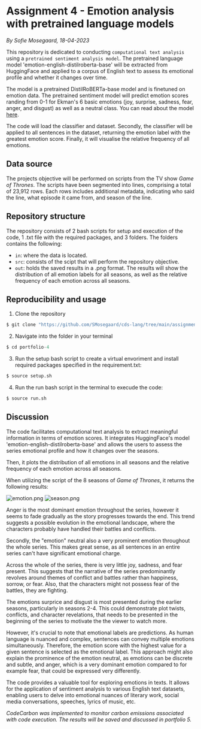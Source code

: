 # Assignment 4 - Emotion analysis with pretrained language models
*By Sofie Mosegaard, 18-04-2023*

This repository is dedicated to conducting ```computational text analysis``` using a ```pretrained sentiment analysis model```. The pretrained language model 'emotion-english-distilroberta-base' will be extracted from HuggingFace and applied to a corpus of English text to assess its emotional profile and whether it changes over time. 

The model is a pretrained DistilRoBERTa-base model and is finetuned on emotion data. The pretrained sentiment model will predict emotion scores randing from 0-1 for Ekman's 6 basic emotions (joy, surprise, sadness, fear, anger, and disgust) as well as a neutral class. 
You can read about the model [here](https://huggingface.co/j-hartmann/emotion-english-distilroberta-base).

The code will load the classifier and dataset. Secondly, the classifier will be applied to all sentences in the dataset, returning the emotion label with the greatest emotion score. Finally, it will visualise the relative frequency of all emotions.

## Data source

The projects objective will be performed on scripts from the TV show *Game of Thrones*. The scripts have been segmented into lines, comprising a total of 23,912 rows. Each rows includes additional metadata, indicating who said the line, what episode it came from, and season of the line.

## Repository structure

The repository consists of 2 bash scripts for setup and execution of the code, 1 .txt file with the required packages, and 3 folders. The folders contains the following:

-   ```in```: where the data is located.
-   ```src```: consists of the scipt that will perform the repository  objective.
-   ```out```: holds the saved results in a .png format. The results will show the distribution of all emotion labels for all seasons, as well as the relative frequency of each emotion across all seasons.

## Reproducibility and usage

1.  Clone the repository
```python
$ git clone "https://github.com/SMosegaard/cds-lang/tree/main/assignments/portfolio-4"
```
2.  Navigate into the folder in your terminal
```python
$ cd portfolio-4
```
3.  Run the setup bash script to create a virtual envoriment and install required packages specified in the requirement.txt:
```python
$ source setup.sh
```
4.  Run the run bash script in the terminal to execude the code:
```python
$ source run.sh
```

## Discussion

The code facilitates computational text analysis to extract meaningful information in terms of emotion scores. It integrates HuggingFace's model 'emotion-english-distilroberta-base' and allows the users to assess the series emotional profile and how it changes over the seasons.

Then, it plots the distribution of all emotions in all seasons and the relative frequency of each emotion across all seasons.

When utilizing the script of the 8 seasons of *Game of Thrones*, it returns the following results:

![emotion.png](https://github.com/SMosegaard/cds-lang/tree/main/assignments/assignment-4/out/emotion.png?raw=true)
![season.png](https://github.com/SMosegaard/cds-lang/tree/main/assignments/assignment-4/out/season.png?raw=true)

Anger is the most dominant emotion throughout the series, however it seems to fade gradually as the story progresses towards the end. This trend suggests a possible evolution in the emotional landscape, where the characters probably have handled their battles and conflicts.

Secondly, the "emotion" neutral also a very prominent emotion throughout the whole series. This makes great sense, as all sentences in an entire series can't have significant emotional charge.

Across the whole of the series, there is very little joy, sadness, and fear present. This suggests that the narrative of the series predominantly revolves around themes of conflict and battles rather than happiness, sorrow, or fear. Also, that the characters might not possess fear of the battles, they are fighting.

The emotions surprice and disgust is most presented during the earlier seasons, particularly in seasons 2-4. This could demonstrate plot twists, conflicts, and character revelations, that needs to be presented in the beginning of the series to motivate the the viewer to watch more.

However, it's crucial to note that emotional labels are predictions. As human language is nuanced and complex, sentences can convey multiple emotions simultaneously. Therefore, the emotion score with the highest value for a given sentence is selected as the emotional label. This approach might also explain the prominence of the emotion neutral, as emotions can be discrete and subtle, and anger, which is a very dominant emotion compared to for example fear, that could be expressed very differently.

The code provides a valuable tool for exploring emotions in texts. It allows for the application of sentiment analysis to various English text datasets, enabling users to delve into emotional nuances of literary work, social media conversations, speeches, lyrics of music, etc.


*CodeCarbon was implemented to monitor carbon emissions associated with code execution. The results will be saved and discussed in portfolio 5.*
